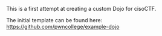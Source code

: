 This is a first attempt at creating a custom Dojo for cisoCTF.

The initial template can be found here:
https://github.com/pwncollege/example-dojo